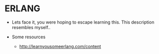 # ERLANG

* Lets face it, you were hoping to escape learning this.  This description resembles myself..

* Some resources
  * http://learnyousomeerlang.com/content
  
